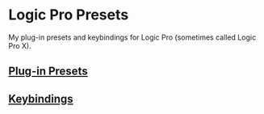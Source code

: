 # Logic Pro Presets

My plug-in presets and keybindings for Logic Pro (sometimes called Logic Pro X).

## [Plug-in Presets](/Plug-in%20Settings)



## [Keybindings](/Key%20Commands)


